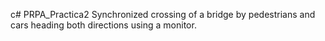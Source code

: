 c# PRPA_Practica2
Synchronized crossing of a bridge by pedestrians and cars heading both directions using a monitor.
